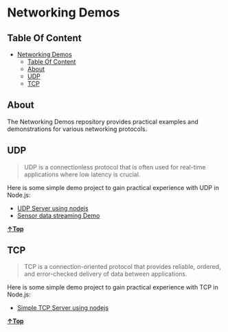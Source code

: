 # Networking Demos

## Table Of Content

<!-- TOC -->

- [Networking Demos](#networking-demos)
  - [Table Of Content](#table-of-content)
  - [About](#about)
  - [UDP](#udp)
  - [TCP](#tcp)

<!-- /TOC -->

## About

The Networking Demos repository provides practical examples and demonstrations for various networking protocols.

## UDP

> UDP is a connectionless protocol that is often used for real-time applications where low latency is crucial.

Here is some simple demo project to gain practical experience with UDP in Node.js:

- [UDP Server using nodejs](./udp-demos/simple-udp-server-using-nodejs/)
- [Sensor data streaming Demo](./udp-demos/sensor-data-streaming-demo/)

**[&uarr;Top](#table-of-content)**

## TCP

> TCP is a connection-oriented protocol that provides reliable, ordered, and error-checked delivery of data between applications.

Here is some simple demo project to gain practical experience with TCP in Node.js:

- [Simple TCP Server using nodejs](./tcp-demos/simple-tcp-server-using-nodejs/)

**[&uarr;Top](#table-of-content)**
